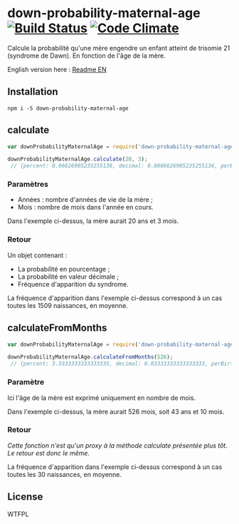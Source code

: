 # down-probability-maternal-age [![Build Status](https://travis-ci.org/MathRobin/down-probability-maternal-age.svg)](https://travis-ci.org/MathRobin/down-probability-maternal-age) [![Code Climate](https://codeclimate.com/github/MathRobin/down-probability-maternal-age/badges/gpa.svg)](https://codeclimate.com/github/MathRobin/down-probability-maternal-age)

Calcule la probabilité qu'une mère engendre un enfant atteint de trisomie 21 (syndrome de Dawn).
En fonction de l'âge de la mère.

English version here : [Readme EN](https://github.com/MathRobin/down-probability-maternal-age/blob/master/readme.md)

## Installation

```shell
npm i -S down-probability-maternal-age
```

## calculate

```javascript
var downProbabilityMaternalAge = require('down-probability-maternal-age');

downProbabilityMaternalAge.calculate(20, 3);
 // {percent: 0.06626905235255136, decimal: 0.0006626905235255136, perBirth: '1/1509'}
```

### Paramètres

 - Années : nombre d'années de vie de la mère ;
 - Mois : nombre de mois dans l'année en cours.

Dans l'exemple ci-dessus, la mère aurait 20 ans et 3 mois.

### Retour

Un objet contenant :
 - La probabilité en pourcentage ;
 - La probabilité en valeur décimale ;
 - Fréquence d'apparition du syndrome.

La fréquence d'apparition dans l'exemple ci-dessus correspond à un cas toutes les 1509 naissances, en moyenne.


## calculateFromMonths

```javascript
var downProbabilityMaternalAge = require('down-probability-maternal-age');

downProbabilityMaternalAge.calculateFromMonths(526);
 // {percent: 3.3333333333333335, decimal: 0.03333333333333333, perBirth: '1/30'}
```

### Paramètre

Ici l'âge de la mère est exprimé uniquement en nombre de mois.

Dans l'exemple ci-dessus, la mère aurait 526 mois, soit 43 ans et 10 mois.

### Retour

*Cette fonction n'est qu'un proxy à la méthode calculate présentée plus tôt. Le retour est donc le même.*

La fréquence d'apparition dans l'exemple ci-dessus correspond à un cas toutes les 30 naissances, en moyenne.

## License

WTFPL